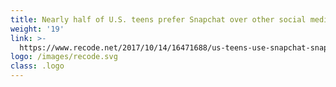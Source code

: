 ```yaml
---
title: Nearly half of U.S. teens prefer Snapchat over other social media
weight: '19'
link: >-
  https://www.recode.net/2017/10/14/16471688/us-teens-use-snapchat-snap-social-media-facebook-twitter-instagram
logo: /images/recode.svg
class: .logo
---
```



